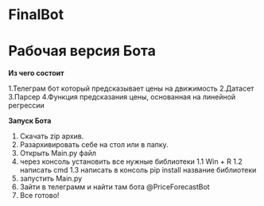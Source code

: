 # FinalBot

# Рабочая версия Бота

**Из чего состоит**
   
   1.Телеграм бот который предсказывает цены на движимость
   2.Датасет
   3.Парсер
   4.Функция предсказания цены, основанная на линейной регрессии

**Запуск Бота**

1. Скачать zip архив.
2. Разархивировать себе на стол или в папку.
3. Открыть Main.py файл
4. через консоль установить все нужные библиотеки
   1.1 Win + R
   1.2 написать cmd
   1.3 написать в консоль pip install название библиотеки
5. запустить Main.py
6. Зайти в телеграмм и найти там бота @PriceForecastBot
7. Все готово!
